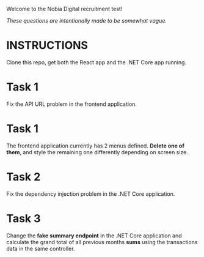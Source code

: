 Welcome to the Nobia Digital recruitment test!

*These questions are intentionally made to be somewhat vague.*

# INSTRUCTIONS

Clone this repo, get both the React app and the .NET Core app running.


# Task 1

Fix the API URL problem in the frontend application.

# Task 1

The frontend application currently has 2 menus defined. **Delete one of them**, and style the remaining one differently depending on screen size.

# Task 2

Fix the dependency injection problem in the .NET Core application.

# Task 3

Change the **fake summary endpoint** in the .NET Core application and calculate the grand total of all previous months **sums** using the transactions data in the same controller.